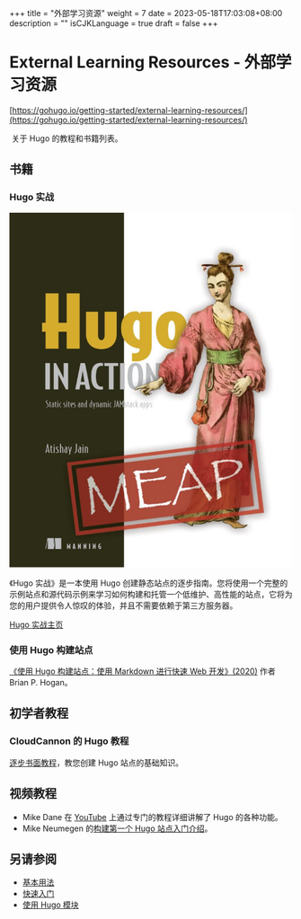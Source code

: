 +++
title = "外部学习资源"
weight = 7
date = 2023-05-18T17:03:08+08:00
description = ""
isCJKLanguage = true
draft = false
+++

# External Learning Resources - 外部学习资源 

[https://gohugo.io/getting-started/external-learning-resources/](https://gohugo.io/getting-started/external-learning-resources/)

​	关于 Hugo 的教程和书籍列表。

## 书籍 

### Hugo 实战 

[![Hugo In Action](ExternalLearningResources_img/hia.jpg)](https://www.manning.com/books/hugo-in-action)

《Hugo 实战》是一本使用 Hugo 创建静态站点的逐步指南。您将使用一个完整的示例站点和源代码示例来学习如何构建和托管一个低维护、高性能的站点，它将为您的用户提供令人惊叹的体验，并且不需要依赖于第三方服务器。

[Hugo 实战主页](https://www.manning.com/books/hugo-in-action)

### 使用 Hugo 构建站点 

[《使用 Hugo 构建站点：使用 Markdown 进行快速 Web 开发》(2020)](https://pragprog.com/titles/bhhugo/) 作者 Brian P. Hogan。

## 初学者教程 

### CloudCannon 的 Hugo 教程 

[逐步书面教程](https://cloudcannon.com/community/learn/hugo-beginner-tutorial/)，教您创建 Hugo 站点的基础知识。

## 视频教程 

- Mike Dane 在 [YouTube](https://www.youtube.com/watch?list=PLLAZ4kZ9dFpOnyRlyS-liKL5ReHDcj4G3&v=qtIqKaDlqXo) 上通过专门的教程详细讲解了 Hugo 的各种功能。
- Mike Neumegen 的[构建第一个 Hugo 站点入门介绍](https://cloudcannon.com/community/learn/hugo-beginner-tutorial/)。

## 另请参阅 

- [基本用法 ](https://gohugo.io/getting-started/usage/)
- [快速入门 ](https://gohugo.io/getting-started/quick-start/)
- [使用 Hugo 模块](https://gohugo.io/hugo-modules/use-modules/)
